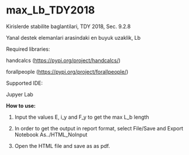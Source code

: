 # max_Lb_TDY2018

Kirislerde stabilite baglantilari, TDY 2018, Sec. 9.2.8

Yanal destek elemanlari arasindaki en buyuk uzaklik, Lb

Required libraries: 

handcalcs (https://pypi.org/project/handcalcs/)

forallpeople (https://pypi.org/project/forallpeople/)

Supported IDE:

Jupyer Lab

**How to use:**

1. Input the values E, i_y and F_y to get the max L_b length

2. In order to get the output in report format, select File/Save and Export Notebook As../HTML_NoInput

3. Open the HTML file and save as as pdf.
